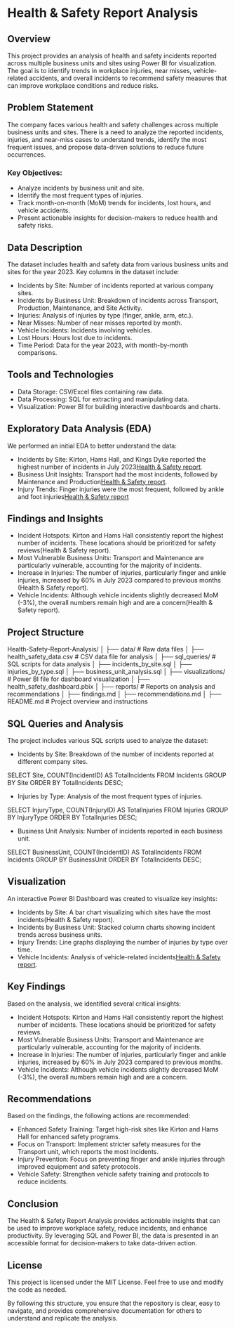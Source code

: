 # Health & Safety Report Analysis


## Overview
This project provides an analysis of health and safety incidents reported across multiple business units and sites using Power BI for visualization. The goal is to identify trends in workplace injuries, near misses, vehicle-related accidents, and overall incidents to recommend safety measures that can improve workplace conditions and reduce risks.

## Problem Statement

The company faces various health and safety challenges across multiple business units and sites. There is a need to analyze the reported incidents, injuries, and near-miss cases to understand trends, identify the most frequent issues, and propose data-driven solutions to reduce future occurrences.

### Key Objectives:

+ Analyze incidents by business unit and site.
+ Identify the most frequent types of injuries.
+ Track month-on-month (MoM) trends for incidents, lost hours, and vehicle accidents.
+ Present actionable insights for decision-makers to reduce health and safety risks.


## Data Description
The dataset includes health and safety data from various business units and sites for the year 2023. Key columns in the dataset include:

+ Incidents by Site: Number of incidents reported at various company sites.
+ Incidents by Business Unit: Breakdown of incidents across Transport, Production, Maintenance, and Site Activity.
+ Injuries: Analysis of injuries by type (finger, ankle, arm, etc.).
+ Near Misses: Number of near misses reported by month.
+ Vehicle Incidents: Incidents involving vehicles.
+ Lost Hours: Hours lost due to incidents.
+ Time Period: Data for the year 2023, with month-by-month comparisons.

## Tools and Technologies
+ Data Storage: CSV/Excel files containing raw data.
+ Data Processing: SQL for extracting and manipulating data.
+ Visualization: Power BI for building interactive dashboards and charts.


## Exploratory Data Analysis (EDA)
We performed an initial EDA to better understand the data:

+ Incidents by Site: Kirton, Hams Hall, and Kings Dyke reported the highest number of incidents in July 2023​[Health & Safety report](https://github.com/Ansila1234/Health-Safety-Report-Dashboard/blob/main/Health%20%26%20Safety%20report.pbix).
+ Business Unit Insights: Transport had the most incidents, followed by Maintenance and Production​[Health & Safety report](https://github.com/Ansila1234/Health-Safety-Report-Dashboard/blob/main/Health%20%26%20Safety%20report.pbix).
+ Injury Trends: Finger injuries were the most frequent, followed by ankle and foot injuries​[Health & Safety report](https://github.com/Ansila1234/Health-Safety-Report-Dashboard/blob/main/Health%20%26%20Safety%20report.pbix)

## Findings and Insights
+ Incident Hotspots: Kirton and Hams Hall consistently report the highest number of incidents. These locations should be prioritized for safety reviews​(Health & Safety report).
+ Most Vulnerable Business Units: Transport and Maintenance are particularly vulnerable, accounting for the majority of incidents.
+ Increase in Injuries: The number of injuries, particularly finger and ankle injuries, increased by 60% in July 2023 compared to previous months​(Health & Safety report).
+ Vehicle Incidents: Although vehicle incidents slightly decreased MoM (-3%), the overall numbers remain high and are a concern​(Health & Safety report).


## Project Structure
Health-Safety-Report-Analysis/
│
├── data/                      # Raw data files
│   ├── health_safety_data.csv  # CSV data file for analysis
│
├── sql_queries/                # SQL scripts for data analysis
│   ├── incidents_by_site.sql
│   ├── injuries_by_type.sql
│   ├── business_unit_analysis.sql
│
├── visualizations/             # Power BI file for dashboard visualization
│   ├── health_safety_dashboard.pbix
│
├── reports/                    # Reports on analysis and recommendations
│   ├── findings.md
│   ├── recommendations.md
│
├── README.md                   # Project overview and instructions

## SQL Queries and Analysis
The project includes various SQL scripts used to analyze the dataset:

+ Incidents by Site: Breakdown of the number of incidents reported at different company sites.

SELECT Site, COUNT(IncidentID) AS TotalIncidents
FROM Incidents
GROUP BY Site
ORDER BY TotalIncidents DESC;

+ Injuries by Type: Analysis of the most frequent types of injuries.

SELECT InjuryType, COUNT(InjuryID) AS TotalInjuries
FROM Injuries
GROUP BY InjuryType
ORDER BY TotalInjuries DESC;

+ Business Unit Analysis: Number of incidents reported in each business unit.

SELECT BusinessUnit, COUNT(IncidentID) AS TotalIncidents
FROM Incidents
GROUP BY BusinessUnit
ORDER BY TotalIncidents DESC;

## Visualization
An interactive Power BI Dashboard was created to visualize key insights:

+ Incidents by Site: A bar chart visualizing which sites have the most incidents​(Health & Safety report).
+ Incidents by Business Unit: Stacked column charts showing incident trends across business units.
+ Injury Trends: Line graphs displaying the number of injuries by type over time.
+ Vehicle Incidents: Analysis of vehicle-related incidents​[Health & Safety report](https://github.com/Ansila1234/Health-Safety-Report-Dashboard/blob/main/Health%20%26%20Safety%20report.pbix).

## Key Findings
Based on the analysis, we identified several critical insights:

+ Incident Hotspots: Kirton and Hams Hall consistently report the highest number of incidents. These locations should be prioritized for safety reviews​.
+ Most Vulnerable Business Units: Transport and Maintenance are particularly vulnerable, accounting for the majority of incidents.
+ Increase in Injuries: The number of injuries, particularly finger and ankle injuries, increased by 60% in July 2023 compared to previous months​.
+ Vehicle Incidents: Although vehicle incidents slightly decreased MoM (-3%), the overall numbers remain high and are a concern​.

## Recommendations
Based on the findings, the following actions are recommended:

+ Enhanced Safety Training: Target high-risk sites like Kirton and Hams Hall for enhanced safety programs.
+ Focus on Transport: Implement stricter safety measures for the Transport unit, which reports the most incidents.
+ Injury Prevention: Focus on preventing finger and ankle injuries through improved equipment and safety protocols.
+ Vehicle Safety: Strengthen vehicle safety training and protocols to reduce incidents.

## Conclusion
The Health & Safety Report Analysis provides actionable insights that can be used to improve workplace safety, reduce incidents, and enhance productivity. By leveraging SQL and Power BI, the data is presented in an accessible format for decision-makers to take data-driven action.


## License
This project is licensed under the MIT License. Feel free to use and modify the code as needed.

By following this structure, you ensure that the repository is clear, easy to navigate, and provides comprehensive documentation for others to understand and replicate the analysis.











